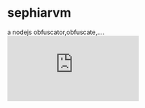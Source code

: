 # sephiarvm
a nodejs obfuscator,obfuscate,....
![Alt text](https://github.com/hngocuyen/sephiarvm/README.md)
